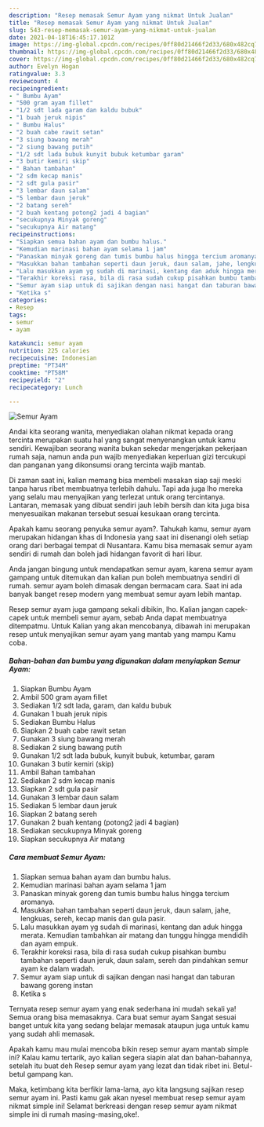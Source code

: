 ```yaml
---
description: "Resep memasak Semur Ayam yang nikmat Untuk Jualan"
title: "Resep memasak Semur Ayam yang nikmat Untuk Jualan"
slug: 543-resep-memasak-semur-ayam-yang-nikmat-untuk-jualan
date: 2021-04-18T16:45:17.101Z
image: https://img-global.cpcdn.com/recipes/0ff80d21466f2d33/680x482cq70/semur-ayam-foto-resep-utama.jpg
thumbnail: https://img-global.cpcdn.com/recipes/0ff80d21466f2d33/680x482cq70/semur-ayam-foto-resep-utama.jpg
cover: https://img-global.cpcdn.com/recipes/0ff80d21466f2d33/680x482cq70/semur-ayam-foto-resep-utama.jpg
author: Evelyn Hogan
ratingvalue: 3.3
reviewcount: 4
recipeingredient:
- " Bumbu Ayam"
- "500 gram ayam fillet"
- "1/2 sdt lada garam dan kaldu bubuk"
- "1 buah jeruk nipis"
- " Bumbu Halus"
- "2 buah cabe rawit setan"
- "3 siung bawang merah"
- "2 siung bawang putih"
- "1/2 sdt lada bubuk kunyit bubuk ketumbar garam"
- "3 butir kemiri skip"
- " Bahan tambahan"
- "2 sdm kecap manis"
- "2 sdt gula pasir"
- "3 lembar daun salam"
- "5 lembar daun jeruk"
- "2 batang sereh"
- "2 buah kentang potong2 jadi 4 bagian"
- "secukupnya Minyak goreng"
- "secukupnya Air matang"
recipeinstructions:
- "Siapkan semua bahan ayam dan bumbu halus."
- "Kemudian marinasi bahan ayam selama 1 jam"
- "Panaskan minyak goreng dan tumis bumbu halus hingga tercium aromanya."
- "Masukkan bahan tambahan seperti daun jeruk, daun salam, jahe, lengkuas, sereh, kecap manis dan gula pasir."
- "Lalu masukkan ayam yg sudah di marinasi, kentang dan aduk hingga merata. Kemudian tambahkan air matang dan tunggu hingga mendidih dan ayam empuk."
- "Terakhir koreksi rasa, bila di rasa sudah cukup pisahkan bumbu tambahan seperti daun jeruk, daun salam, sereh dan pindahkan semur ayam ke dalam wadah."
- "Semur ayam siap untuk di sajikan dengan nasi hangat dan taburan bawang goreng instan"
- "Ketika s"
categories:
- Resep
tags:
- semur
- ayam

katakunci: semur ayam 
nutrition: 225 calories
recipecuisine: Indonesian
preptime: "PT34M"
cooktime: "PT58M"
recipeyield: "2"
recipecategory: Lunch

---
```



![Semur Ayam](https://img-global.cpcdn.com/recipes/0ff80d21466f2d33/680x482cq70/semur-ayam-foto-resep-utama.jpg)

Andai kita seorang wanita, menyediakan olahan nikmat kepada orang tercinta merupakan suatu hal yang sangat menyenangkan untuk kamu sendiri. Kewajiban seorang  wanita bukan sekedar mengerjakan pekerjaan rumah saja, namun anda pun wajib menyediakan keperluan gizi tercukupi dan panganan yang dikonsumsi orang tercinta wajib mantab.

Di zaman  saat ini, kalian memang bisa membeli masakan siap saji meski tanpa harus ribet membuatnya terlebih dahulu. Tapi ada juga lho mereka yang selalu mau menyajikan yang terlezat untuk orang tercintanya. Lantaran, memasak yang dibuat sendiri jauh lebih bersih dan kita juga bisa menyesuaikan makanan tersebut sesuai kesukaan orang tercinta. 



Apakah kamu seorang penyuka semur ayam?. Tahukah kamu, semur ayam merupakan hidangan khas di Indonesia yang saat ini disenangi oleh setiap orang dari berbagai tempat di Nusantara. Kamu bisa memasak semur ayam sendiri di rumah dan boleh jadi hidangan favorit di hari libur.

Anda jangan bingung untuk mendapatkan semur ayam, karena semur ayam gampang untuk ditemukan dan kalian pun boleh membuatnya sendiri di rumah. semur ayam boleh dimasak dengan bermacam cara. Saat ini ada banyak banget resep modern yang membuat semur ayam lebih mantap.

Resep semur ayam juga gampang sekali dibikin, lho. Kalian jangan capek-capek untuk membeli semur ayam, sebab Anda dapat membuatnya ditempatmu. Untuk Kalian yang akan mencobanya, dibawah ini merupakan resep untuk menyajikan semur ayam yang mantab yang mampu Kamu coba.

<!--inarticleads1-->

##### Bahan-bahan dan bumbu yang digunakan dalam menyiapkan Semur Ayam:

1. Siapkan  Bumbu Ayam
1. Ambil 500 gram ayam fillet
1. Sediakan 1/2 sdt lada, garam, dan kaldu bubuk
1. Gunakan 1 buah jeruk nipis
1. Sediakan  Bumbu Halus
1. Siapkan 2 buah cabe rawit setan
1. Gunakan 3 siung bawang merah
1. Sediakan 2 siung bawang putih
1. Gunakan 1/2 sdt lada bubuk, kunyit bubuk, ketumbar, garam
1. Gunakan 3 butir kemiri (skip)
1. Ambil  Bahan tambahan
1. Sediakan 2 sdm kecap manis
1. Siapkan 2 sdt gula pasir
1. Gunakan 3 lembar daun salam
1. Sediakan 5 lembar daun jeruk
1. Siapkan 2 batang sereh
1. Gunakan 2 buah kentang (potong2 jadi 4 bagian)
1. Sediakan secukupnya Minyak goreng
1. Siapkan secukupnya Air matang




<!--inarticleads2-->

##### Cara membuat Semur Ayam:

1. Siapkan semua bahan ayam dan bumbu halus.
1. Kemudian marinasi bahan ayam selama 1 jam
1. Panaskan minyak goreng dan tumis bumbu halus hingga tercium aromanya.
1. Masukkan bahan tambahan seperti daun jeruk, daun salam, jahe, lengkuas, sereh, kecap manis dan gula pasir.
1. Lalu masukkan ayam yg sudah di marinasi, kentang dan aduk hingga merata. Kemudian tambahkan air matang dan tunggu hingga mendidih dan ayam empuk.
1. Terakhir koreksi rasa, bila di rasa sudah cukup pisahkan bumbu tambahan seperti daun jeruk, daun salam, sereh dan pindahkan semur ayam ke dalam wadah.
1. Semur ayam siap untuk di sajikan dengan nasi hangat dan taburan bawang goreng instan
1. Ketika s




Ternyata resep semur ayam yang enak sederhana ini mudah sekali ya! Semua orang bisa memasaknya. Cara buat semur ayam Sangat sesuai banget untuk kita yang sedang belajar memasak ataupun juga untuk kamu yang sudah ahli memasak.

Apakah kamu mau mulai mencoba bikin resep semur ayam mantab simple ini? Kalau kamu tertarik, ayo kalian segera siapin alat dan bahan-bahannya, setelah itu buat deh Resep semur ayam yang lezat dan tidak ribet ini. Betul-betul gampang kan. 

Maka, ketimbang kita berfikir lama-lama, ayo kita langsung sajikan resep semur ayam ini. Pasti kamu gak akan nyesel membuat resep semur ayam nikmat simple ini! Selamat berkreasi dengan resep semur ayam nikmat simple ini di rumah masing-masing,oke!.

